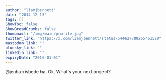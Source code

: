 ```yaml
---
author: "liamjbennett"
date: "2014-12-15"
tags: []
ShowToc: false
ShowBreadCrumbs: false
thumbnail: "/img/main/profile.jpg"
twitter_link: "https://x.com/liamjbennett/status/544627780265451520"
mastodon_link: ""
bluesky_link: ""
linkedin_link: ""
expiryDate: "2016-01-01"
---
```


@jenharrisbede ha. Ok. What's your next project?

